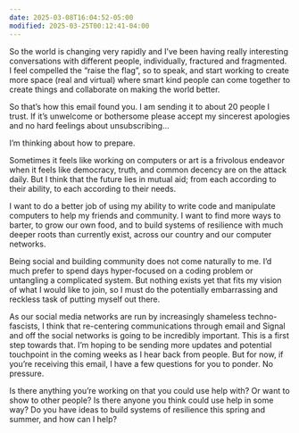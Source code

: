```yaml
---
date: 2025-03-08T16:04:52-05:00
modified: 2025-03-25T00:12:41-04:00
---
```

So the world is changing very rapidly and I’ve been having really interesting conversations with different people, individually, fractured and fragmented. I feel compelled the “raise the flag”, so to speak, and start working to create more space (real and virtual) where smart kind people can come together to create things and collaborate on making the world better.

So that’s how this email found you. I am sending it to about 20 people I trust. If it’s unwelcome or bothersome please accept my sincerest apologies and no hard feelings about unsubscribing…

I’m thinking about how to prepare.

Sometimes it feels like working on computers or art is a frivolous endeavor when it feels like democracy, truth, and common decency are on the attack daily. But I think that the future lies in mutual aid; from each according to their ability, to each according to their needs.

I want to do a better job of using my ability to write code and manipulate computers to help my friends and community. I want to find more ways to barter, to grow our own food, and to build systems of resilience with much deeper roots than currently exist, across our country and our computer networks.

Being social and building community does not come naturally to me. I’d much prefer to spend days hyper-focused on a coding problem or untangling a complicated system. But nothing exists yet that fits my vision of what I would like to join, so I must do the potentially embarrassing and reckless task of putting myself out there.

As our social media networks are run by increasingly shameless techno-fascists, I think that re-centering communications through email and Signal and off the social networks is going to be incredibly important. This is a first step towards that. I’m hoping to be sending more updates and potential touchpoint in the coming weeks as I hear back from people. But for now, if you’re receiving this email, I have a few questions for you to ponder. No pressure.

Is there anything you’re working on that you could use help with? Or want to show to other people? Is there anyone you think could use help in some way? Do you have ideas to build systems of resilience this spring and summer, and how can I help?